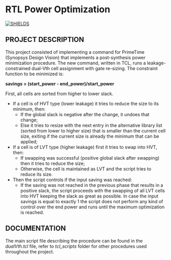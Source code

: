 # RTL Power Optimization
[![SHIELDS](https://img.shields.io/badge/development-completed-green)](https://shields.io/)

## PROJECT DESCRIPTION

This project consisted of implementing a command for PrimeTime (Synopsys Design Vision) that implements a post-synthesis power minimization procedure. The new command, written in TCL, runs a leakage-constrained dual-Vth cell assignment with gate re-sizing. The constraint function to be minimized is:

**savings = (start_power - end_power)/start_power**

First, all cells are sorted from higher to lower slack.
* If a cell is of HVT type (lower leakage) it tries to reduce the size to its minimum, then:
  - If the global slack is negative after the change, it undoes that change;
  - Else it tries to resize with the next entry in the alternative library list (sorted from lower to higher size) that is smaller than the current cell size, exiting if the current size is already the minimum that can be applied;
* If a cell is of LVT type (higher leakage) first it tries to swap into HVT, then:
  - If swapping was successful (positive global slack after swapping) then it tries to reduce the size;
  - Otherwise, the cell is maintained as LVT and the script tries to reduce its size.
* Then the script controls if the input saving was reached:
  - If the saving was not reached in the previous phase that results in a positive slack, the script proceeds with the swapping of all LVT cells into HVT keeping the slack as great as possible.
In case the input savings is equal to exactly 1 the script does not perform any kind of control over the end power and runs until the maximum optimization is reached.

## DOCUMENTATION

The main script file describing the procedure can be found in the *dualVth.tcl* file, refer to *tcl_scripts* folder for other procedures used throughout the project.
